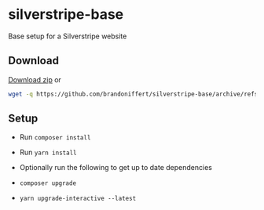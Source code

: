 # silverstripe-base

Base setup for a Silverstripe website

## Download

[Download zip](https://github.com/brandoniffert/silverstripe-base/archive/refs/heads/main.zip) or

```bash
wget -q https://github.com/brandoniffert/silverstripe-base/archive/refs/heads/main.tar.gz -O - | tar -xz
```

## Setup

- Run `composer install`
- Run `yarn install`

- Optionally run the following to get up to date dependencies

- `composer upgrade`
- `yarn upgrade-interactive --latest`
